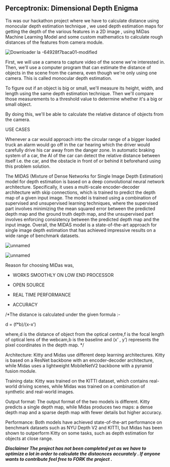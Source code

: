 ## Perceptronix: Dimensional Depth Enigma

Tis was our hackathon project where we have to calculate distance using monocular depth estimation technique , we used depth estimation maps for getting the depth of the various features in a 2D image , using MiDas Machine Learning Model and some custom mathematics to calculate rough distances of the features from camera module.

![Downloader la -64928f7baca01-modified](https://github.com/nishikantmandal007/Perceptronix-Dimensional-Depth-Enigma/assets/113323074/99723870-b7f5-4e55-a926-e5507cc5fcac)

First, we will use a camera to capture video of the scene we're interested in. Then, we'll use a computer program that can estimate the distance of objects in the scene from the camera, even though we're only using one camera. This is called monocular depth estimation.

To figure out if an object is big or small, we'll measure its height, width, and length using the same depth estimation technique. Then we'll compare those measurements to a threshold value to determine whether it's a big or small object.

By doing this, we'll be able to calculate the relative distance of objects from the camera.

USE CASES

Whenever a car would approach into the circular range of a bigger loaded truck an alarm would go off in the car hearing which the driver would carefully drive his car away from the danger zone.
In automatic braking system of a car, the AI of the car can detect the relative distance between itself i.e. the car, and the obstacle in front of or behind it beforehand using this problem solution.

The MIDAS (Mixture of Dense Networks for Single Image Depth Estimation) model for depth estimation is based on a deep convolutional neural network architecture. Specifically, it uses a multi-scale encoder-decoder architecture with skip connections, which is trained to predict the depth map of a given input image. The model is trained using a combination of supervised and unsupervised learning techniques, where the supervised part involves minimizing the mean squared error between the predicted depth map and the ground truth depth map, and the unsupervised part involves enforcing consistency between the predicted depth map and the input image. Overall, the MIDAS model is a state-of-the-art approach for single image depth estimation that has achieved impressive results on a wide range of benchmark datasets.


![unnamed](https://github.com/nishikantmandal007/vision/assets/113323074/5f891d84-e305-49c3-86e2-573b7774bf1f)



![unnamed](https://github.com/nishikantmandal007/vision/assets/113323074/1cb378ac-92dc-4ff5-9e54-7010b5f9b850)


Reason for choosing MiDas was,

- WORKS SMOOTHLY ON LOW END PROCESSOR

- OPEN SOURCE

- REAL TIME PERFORMANCE

- ACCURACY


/*The distance is calculated under the given formula :-

d = (f*b)/(x-x’)

where,d is the distance of object from the optical centre,f is the focal length of optical lens of the webcam,b is the baseline and (x’ , y’) represents the pixel coordinates in the depth map.  */

Architecture: Kitty and Midas use different deep learning architectures. Kitty is based on a ResNet backbone with an encoder-decoder architecture, while Midas uses a lightweight MobileNetV2 backbone with a pyramid fusion module.

Training data: Kitty was trained on the KITTI dataset, which contains real-world driving scenes, while Midas was trained on a combination of synthetic and real-world images.

Output format: The output format of the two models is different. Kitty predicts a single depth map, while Midas produces two maps: a dense depth map and a sparse depth map with fewer details but higher accuracy.

Performance: Both models have achieved state-of-the-art performance on benchmark datasets such as NYU Depth V2 and KITTI, but Midas has been shown to outperform Kitty on some tasks, such as depth estimation for objects at close range.

***Disclaimer The project has not been completed yet as we have to optimize a lot in order to calculate the distacnces accurately .
If anyone wants to contribute feel free to FORK the project .***
